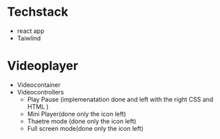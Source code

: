 # Techstack
* react app
* Taiwlind

# Videoplayer
 * Videocontainer
 * Videocontrollers
   * Play Pause (implemenatation done and left with the right CSS and HTML )
   * Mini Player(done only the icon left)
   * Thaetre mode (done only the icon left)
   * Full screen mode(done only the icon left)